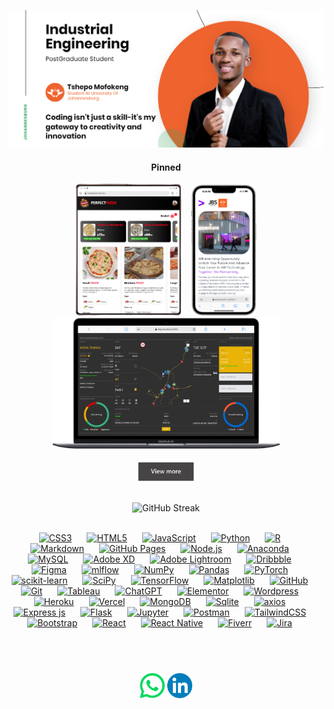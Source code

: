![Tshepo's Banner Image](/images/banner.png)
<!-- <h2 align='center'>Tshepo Mofokeng</h2>
<p align='center'><b>Graduate Student at University of Johannesburg, Gauteng</b></p> -->
<div align="center">
  <h4> Pinned</h4>
  <a href="https://mofokengtt21.github.io/pizza-cart-with-api/"><img src="/images/pizza-website.png"  width="170"></a>&nbsp &nbsp
  <a href="https://mofokengtt21.github.io/react-cms-tailwind-project/"><img src="https://github.com/MofokengTT21/react-cms-tailwind-project/blob/main/screenshot.png?raw=true"  width="105.2"></a>
  <a href="https://github.com/MofokengTT21/driver-behavior"><img src="https://github.com/MofokengTT21/driver-behavior/blob/main/screenshot.png?raw=true"  width="365"></a><br><br>
  <a href="https://github.com/MofokengTT21?tab=repositories"><img src="/images/view-more.png" width="90"></a>
</div>
<div>
</b> <br/>
  <p align="center">
    <img src="https://github-readme-streak-stats.herokuapp.com?user=MofokengTT21&theme=vue&hide_border=true&card_width=496" alt="GitHub Streak" alt="GitHub Stats" /> <br/><br/>
  </p>
</div>

<div align="center">
    <a href="#"><img src="https://img.shields.io/badge/css3-%231572B6.svg?style=for-the-badge&logo=css3&logoColor=white" alt="CSS3" style="margin-right: 20px;"></a>
<a href="#"><img src="https://img.shields.io/badge/html5-%23E34F26.svg?style=for-the-badge&logo=html5&logoColor=white" alt="HTML5" style="margin-right: 20px;"></a>
<a href="#"><img src="https://img.shields.io/badge/javascript-%23323330.svg?style=for-the-badge&logo=javascript&logoColor=%23F7DF1E" alt="JavaScript" style="margin-right: 20px;"></a>
<a href="#"><img src="https://img.shields.io/badge/python-3670A0?style=for-the-badge&logo=python&logoColor=ffdd54" alt="Python" style="margin-right: 20px;"></a>
<a href="#"><img src="https://img.shields.io/badge/r-%23276DC3.svg?style=for-the-badge&logo=r&logoColor=white" alt="R" style="margin-right: 20px;"></a>
<a href="#"><img src="https://img.shields.io/badge/markdown-%23000000.svg?style=for-the-badge&logo=markdown&logoColor=white" alt="Markdown" style="margin-right: 20px;"></a>
<a href="#"><img src="https://img.shields.io/badge/github%20pages-121013?style=for-the-badge&logo=github&logoColor=white" alt="GitHub Pages" style="margin-right: 20px;"></a>
<a href="#"><img src="https://img.shields.io/badge/node.js-6DA55F?style=for-the-badge&logo=node.js&logoColor=white" alt="Node.js" style="margin-right: 20px;"></a>
<a href="#"><img src="https://img.shields.io/badge/Anaconda-%2344A833.svg?style=for-the-badge&logo=anaconda&logoColor=white" alt="Anaconda" style="margin-right: 20px;"></a>
<a href="#"><img src="https://img.shields.io/badge/mysql-4479A1.svg?style=for-the-badge&logo=mysql&logoColor=white" alt="MySQL" style="margin-right: 20px;"></a>
<a href="#"><img src="https://img.shields.io/badge/Adobe%20XD-470137?style=for-the-badge&logo=Adobe%20XD&logoColor=#FF61F6" alt="Adobe XD" style="margin-right: 20px;"></a>
<a href="#"><img src="https://img.shields.io/badge/Adobe%20Lightroom-31A8FF.svg?style=for-the-badge&logo=Adobe%20Lightroom&logoColor=white" alt="Adobe Lightroom" style="margin-right: 20px;"></a>
<a href="#"><img src="https://img.shields.io/badge/Dribbble-EA4C89?style=for-the-badge&logo=dribbble&logoColor=white" alt="Dribbble" style="margin-right: 20px;"></a>
<a href="#"><img src="https://img.shields.io/badge/figma-%23F24E1E.svg?style=for-the-badge&logo=figma&logoColor=white" alt="Figma" style="margin-right: 20px;"></a>
<a href="#"><img src="https://img.shields.io/badge/mlflow-%23d9ead3.svg?style=for-the-badge&logo=numpy&logoColor=blue" alt="mlflow" style="margin-right: 20px;"></a>
<a href="#"><img src="https://img.shields.io/badge/numpy-%23013243.svg?style=for-the-badge&logo=numpy&logoColor=white" alt="NumPy" style="margin-right: 20px;"></a>
<a href="#"><img src="https://img.shields.io/badge/pandas-%23150458.svg?style=for-the-badge&logo=pandas&logoColor=white" alt="Pandas" style="margin-right: 20px;"></a>
<a href="#"><img src="https://img.shields.io/badge/PyTorch-%23EE4C2C.svg?style=for-the-badge&logo=PyTorch&logoColor=white" alt="PyTorch" style="margin-right: 20px;"></a>
<a href="#"><img src="https://img.shields.io/badge/scikit--learn-%23F7931E.svg?style=for-the-badge&logo=scikit-learn&logoColor=white" alt="scikit-learn" style="margin-right: 20px;"></a>
<a href="#"><img src="https://img.shields.io/badge/SciPy-%230C55A5.svg?style=for-the-badge&logo=scipy&logoColor=%white" alt="SciPy" style="margin-right: 20px;"></a>
<a href="#"><img src="https://img.shields.io/badge/TensorFlow-%23FF6F00.svg?style=for-the-badge&logo=TensorFlow&logoColor=white" alt="TensorFlow" style="margin-right: 20px;"></a>
<a href="#"><img src="https://img.shields.io/badge/Matplotlib-%23ffffff.svg?style=for-the-badge&logo=Matplotlib&logoColor=black" alt="Matplotlib" style="margin-right: 20px;"></a>
<a href="#"><img src="https://img.shields.io/badge/github-%23121011.svg?style=for-the-badge&logo=github&logoColor=white" alt="GitHub" style="margin-right: 20px;"></a>
<a href="#"><img src="https://img.shields.io/badge/git-%23F05033.svg?style=for-the-badge&logo=git&logoColor=white" alt="Git" style="margin-right: 20px;"></a>
<!-- Added New Badges -->
<a href="#"><img src="https://img.shields.io/badge/Tableau-E97627?style=for-the-badge&logo=Tableau&logoColor=white" alt="Tableau" style="margin-right: 20px;"></a>
<a href="#"><img src="https://img.shields.io/badge/ChatGPT-74aa9c?style=for-the-badge&logo=openai&logoColor=white" alt="ChatGPT" style="margin-right: 20px;"></a>
<a href="#"><img src="https://img.shields.io/badge/Elementor-92003B?style=for-the-badge&logo=elementor&logoColor=white" alt="Elementor" style="margin-right: 20px;"></a>
<a href="#"><img src="https://img.shields.io/badge/Wordpress-21759B?style=for-the-badge&logo=wordpress&logoColor=white" alt="Wordpress" style="margin-right: 20px;"></a>
<a href="#"><img src="https://img.shields.io/badge/Heroku-430098?style=for-the-badge&logo=heroku&logoColor=white" alt="Heroku" style="margin-right: 20px;"></a>
<a href="#"><img src="https://img.shields.io/badge/Vercel-000000?style=for-the-badge&logo=vercel&logoColor=white" alt="Vercel" style="margin-right: 20px;"></a>
<a href="#"><img src="https://img.shields.io/badge/MongoDB-4EA94B?style=for-the-badge&logo=mongodb&logoColor=white" alt="MongoDB" style="margin-right: 20px;"></a>
<a href="#"><img src="https://img.shields.io/badge/Sqlite-003B57?style=for-the-badge&logo=sqlite&logoColor=white" alt="Sqlite" style="margin-right: 20px;"></a>
<a href="#"><img src="https://img.shields.io/badge/axios-671ddf?&style=for-the-badge&logo=axios&logoColor=white" alt="axios" style="margin-right: 20px;"></a>
<a href="#"><img src="https://img.shields.io/badge/Express%20js-000000?style=for-the-badge&logo=express&logoColor=white" alt="Express js" style="margin-right: 20px;"></a>
<a href="#"><img src="https://img.shields.io/badge/Flask-000000?style=for-the-badge&logo=flask&logoColor=white" alt="Flask" style="margin-right: 20px;"></a>
<a href="#"><img src="https://img.shields.io/badge/Jupyter-F37626.svg?&style=for-the-badge&logo=Jupyter&logoColor=white" alt="Jupyter" style="margin-right: 20px;"></a>
<a href="#"><img src="https://img.shields.io/badge/Postman-FF6C37?style=for-the-badge&logo=postman&logoColor=white" alt="Postman" style="margin-right: 20px;"></a>
<a href="#"><img src="https://img.shields.io/badge/Tailwind_CSS-38B2AC?style=for-the-badge&logo=tailwind-css&logoColor=white" alt="TailwindCSS" style="margin-right: 20px;"></a>
<a href="#"><img src="https://img.shields.io/badge/Bootstrap-%23563D7C.svg?style=for-the-badge&logo=bootstrap&logoColor=white" alt="Bootstrap" style="margin-right: 20px;"></a>
<a href="#"><img src="https://img.shields.io/badge/React-%2320232A.svg?style=for-the-badge&logo=react&logoColor=%2361DAFB" alt="React " style="margin-right: 20px;"></a>
<a href="#"><img src="https://img.shields.io/badge/React_Native-20232A?style=for-the-badge&logo=react&logoColor=61DAFB" alt="React Native" style="margin-right: 20px;"></a>
<a href="#"><img src="https://img.shields.io/badge/fiverr-1DBF73?style=for-the-badge&logo=fiverr&logoColor=white" alt="Fiverr" style="margin-right: 20px;"></a>
<a href="#"><img src="https://img.shields.io/badge/Jira-0052CC?style=for-the-badge&logo=Jira&logoColor=white" alt="Jira" style="margin-right: 20px;"></a>
</div>

![]()
---

<div align="center">
  <a href="https://wa.me/qr/OI26QJNBJSEYF1"><img src="/images/whatsapp.png" alt="WhatsApp" width="40px"></a>
  <a href="https://www.linkedin.com/in/mofokengtt21"><img src="/images/linked-in.png" alt="LinkedIn" width="40px"></a>
</div>

